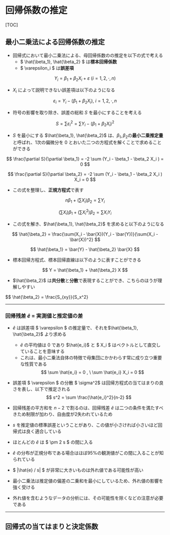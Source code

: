 # 回帰係数の推定

[TOC]

## 最小二乗法による回帰係数の推定

- 回帰式において最小二乗法による、母回帰係数のの推定を以下の式で考える
  - $ \hat{\beta_1}, \hat{\beta_2} $ は**標本回帰係数**
  - $ \varepsilon_i $ は**誤差項**

$$ Y_i = \beta_1 + \beta_2 X_i + \varepsilon \ (i = 1, 2, \cdot, n) $$


- $X_i$ によって説明できない誤差項は以下のようになる

$$ \varepsilon_i = Y_i - (\beta_1 + \beta_2 X_i), \ i = 1, 2, \cdot, n $$

- 符号の影響を取り除き、誤差の総和 $S$ を最小にすることを考える

$$ S = \sum \varepsilon_i^2 = \sum {Y_i - (\beta_1 + \beta_2 X_i)}^2  $$

- $S$ を最小にする $\hat{\beta_1}, \hat{\beta_2}$ は、$\beta_1, \beta_2$の**最小二乗推定量**と呼ばれ、1次の偏微分を $0$ とおいた二つの方程式を解くことで求めることができる

$$ \frac{\partial S}{\partial \beta_1} =  -2 \sum (Y_i - \beta_1 - \beta_2 X_i ) = 0 $$

$$ \frac{\partial S}{\partial \beta_2} =  -2 \sum (Y_i - \beta_1 - \beta_2 X_i ) X_i = 0 $$

- この式を整理し、**正規方程式**で表す

$$ n\beta_1 + (\sum X_i)\beta_2 = \sum Y_i $$

$$ (\sum X_i)\beta_1 + (\sum X_i^2)\beta_2 = \sum X_i Y_i $$

- この式を解き、$\hat{\beta_1}, \hat{\beta_2}$ を求めると以下のようになる

$$ \hat{\beta_2} = \frac{\sum(X_i - \bar{X})(Y_i - \bar{Y})}{\sum(X_i - \bar{X})^2} $$

$$ \hat{\beta_1} = \bar{Y} - \hat{\beta_2} \bar{X}  $$

- 標本回帰方程式、標本回帰直線は以下のように表すことができる

$$ Y = \hat{\beta_1} + \hat{\beta_2} X $$

- $\hat{\beta_2}$ は**共分散**と**分散**で表現することができ、こちらのほうが理解しやすい

$$ \hat{\beta_2} = \frac{S_{xy}}{S_x^2}

---

### 回帰残差 $\hat{e}$ = 実測値と推定値の差

- $\hat{e}$ は誤差項 $ \varepsilon $ の推定量で、それを$\hat{\beta_1}, \hat{\beta_2}$ より求める
  - $\hat{e}$ の平均値は $0$ であり $\hat{e_i}$ と $ X_i $ はベクトルとして直交していることを意味する
  - これは、最小二乗法自体の特徴で母集団にかかわらす常に成り立つ重要な性質である
$$ \sum \hat{e_i} = 0 , \ \sum \hat{e_i} X_i = 0 $$

- 誤差項 $ \varepsilon $ の分散 $ \sigma^2$ は回帰方程式の当てはまりの良さを表し、以下で推定される
  $$ s^2 = \sum \frac{\hat{e_i}^2}{n-2} $$
- 回帰残差の平方和を $n-2$ で割るのは、回帰残差 $\hat{e}$ は二つの条件を満たすべきため制限が加わり、自由度が2失われているため
- $s$ を推定値の標準誤差ということがあり、この値が小さければ小さいほど回帰式は良く適合している

- ほとんどの $\hat{e}$ は $ \pm 2 s $ の間に入る
- $\hat{e}$ の分布が正規分布である場合はほぼ95%の観測値がこの間に入ることが知られている
- $ |\hat{e} / s| $ が非常に大きいものは外れ値である可能性が高い
- 最小二乗法は推定値の偏差の二乗和を最小にしているため、外れ値の影響を強く受ける
- 外れ値を含むようなデータの分析には、その可能性を除くなどの注意が必要である

---

## 回帰式の当てはまりと決定係数